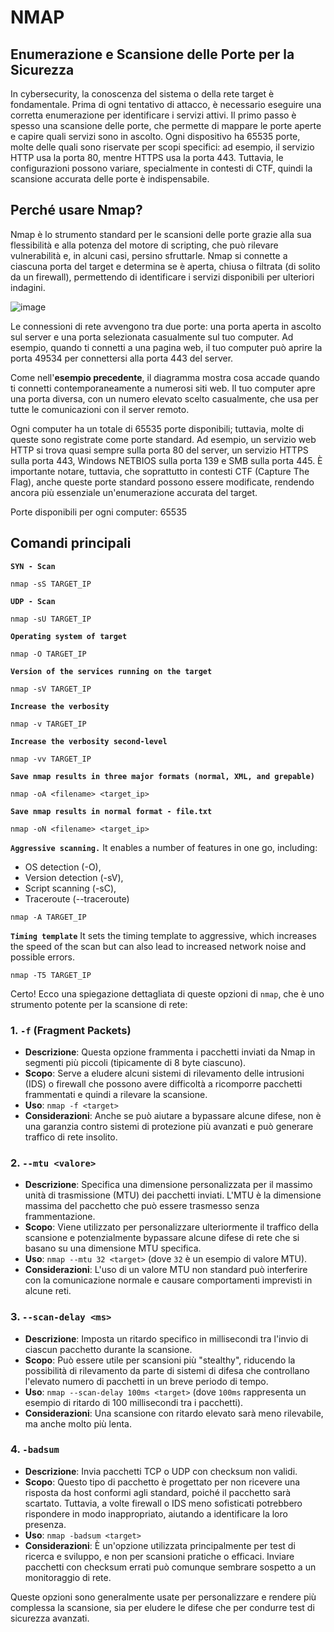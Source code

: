 # NMAP

## Enumerazione e Scansione delle Porte per la Sicurezza

In cybersecurity, la conoscenza del sistema o della rete target è fondamentale. Prima di ogni tentativo di attacco, è necessario eseguire una corretta enumerazione per identificare i servizi attivi. Il primo passo è spesso una scansione delle porte, che permette di mappare le porte aperte e capire quali servizi sono in ascolto. Ogni dispositivo ha 65535 porte, molte delle quali sono riservate per scopi specifici: ad esempio, il servizio HTTP usa la porta 80, mentre HTTPS usa la porta 443. Tuttavia, le configurazioni possono variare, specialmente in contesti di CTF, quindi la scansione accurata delle porte è indispensabile.

## Perché usare Nmap?
Nmap è lo strumento standard per le scansioni delle porte grazie alla sua flessibilità e alla potenza del motore di scripting, che può rilevare vulnerabilità e, in alcuni casi, persino sfruttarle. Nmap si connette a ciascuna porta del target e determina se è aperta, chiusa o filtrata (di solito da un firewall), permettendo di identificare i servizi disponibili per ulteriori indagini.

![image](https://github.com/user-attachments/assets/79feea49-bc86-449e-9188-3015f167d08e)

Le connessioni di rete avvengono tra due porte: una porta aperta in ascolto sul server e una porta selezionata casualmente sul tuo computer. Ad esempio, quando ti connetti a una pagina web, il tuo computer può aprire la porta 49534 per connettersi alla porta 443 del server.

Come nell'**esempio precedente**, il diagramma mostra cosa accade quando ti connetti contemporaneamente a numerosi siti web. Il tuo computer apre una porta diversa, con un numero elevato scelto casualmente, che usa per tutte le comunicazioni con il server remoto.

Ogni computer ha un totale di 65535 porte disponibili; tuttavia, molte di queste sono registrate come porte standard. Ad esempio, un servizio web HTTP si trova quasi sempre sulla porta 80 del server, un servizio HTTPS sulla porta 443, Windows NETBIOS sulla porta 139 e SMB sulla porta 445. È importante notare, tuttavia, che soprattutto in contesti CTF (Capture The Flag), anche queste porte standard possono essere modificate, rendendo ancora più essenziale un'enumerazione accurata del target.

Porte disponibili per ogni computer: 65535 

## Comandi principali

**`SYN - Scan`**
```
nmap -sS TARGET_IP
```
**`UDP - Scan`**
```
nmap -sU TARGET_IP
```
**`Operating system of target`**
```
nmap -O TARGET_IP
```
**`Version of the services running on the target`**
```
nmap -sV TARGET_IP
```
**`Increase the verbosity`**
```
nmap -v TARGET_IP
```
**`Increase the verbosity second-level`**
```
nmap -vv TARGET_IP
```
**`Save nmap results in three major formats (normal, XML, and grepable)`**
```
nmap -oA <filename> <target_ip>
```
**`Save nmap results in normal format - file.txt`**
```
nmap -oN <filename> <target_ip>
```
**`Aggressive scanning.`**
It enables a number of features in one go, including: 
- OS detection (-O),
- Version detection (-sV),
- Script scanning (-sC),
- Traceroute (--traceroute)
```
nmap -A TARGET_IP
```
**`Timing template`**
It sets the timing template to aggressive, which increases the speed of the scan but can also lead to increased network noise and possible errors. 
```
nmap -T5 TARGET_IP
```


Certo! Ecco una spiegazione dettagliata di queste opzioni di `nmap`, che è uno strumento potente per la scansione di rete:

### 1. `-f` (Fragment Packets)
- **Descrizione**: Questa opzione frammenta i pacchetti inviati da Nmap in segmenti più piccoli (tipicamente di 8 byte ciascuno).
- **Scopo**: Serve a eludere alcuni sistemi di rilevamento delle intrusioni (IDS) o firewall che possono avere difficoltà a ricomporre pacchetti frammentati e quindi a rilevare la scansione.
- **Uso**: `nmap -f <target>`
- **Considerazioni**: Anche se può aiutare a bypassare alcune difese, non è una garanzia contro sistemi di protezione più avanzati e può generare traffico di rete insolito.

### 2. `--mtu <valore>`
- **Descrizione**: Specifica una dimensione personalizzata per il massimo unità di trasmissione (MTU) dei pacchetti inviati. L'MTU è la dimensione massima del pacchetto che può essere trasmesso senza frammentazione.
- **Scopo**: Viene utilizzato per personalizzare ulteriormente il traffico della scansione e potenzialmente bypassare alcune difese di rete che si basano su una dimensione MTU specifica.
- **Uso**: `nmap --mtu 32 <target>` (dove `32` è un esempio di valore MTU).
- **Considerazioni**: L'uso di un valore MTU non standard può interferire con la comunicazione normale e causare comportamenti imprevisti in alcune reti.

### 3. `--scan-delay <ms>`
- **Descrizione**: Imposta un ritardo specifico in millisecondi tra l'invio di ciascun pacchetto durante la scansione.
- **Scopo**: Può essere utile per scansioni più "stealthy", riducendo la possibilità di rilevamento da parte di sistemi di difesa che controllano l'elevato numero di pacchetti in un breve periodo di tempo.
- **Uso**: `nmap --scan-delay 100ms <target>` (dove `100ms` rappresenta un esempio di ritardo di 100 millisecondi tra i pacchetti).
- **Considerazioni**: Una scansione con ritardo elevato sarà meno rilevabile, ma anche molto più lenta.

### 4. `-badsum`
- **Descrizione**: Invia pacchetti TCP o UDP con checksum non validi.
- **Scopo**: Questo tipo di pacchetto è progettato per non ricevere una risposta da host conformi agli standard, poiché il pacchetto sarà scartato. Tuttavia, a volte firewall o IDS meno sofisticati potrebbero rispondere in modo inappropriato, aiutando a identificare la loro presenza.
- **Uso**: `nmap -badsum <target>`
- **Considerazioni**: È un'opzione utilizzata principalmente per test di ricerca e sviluppo, e non per scansioni pratiche o efficaci. Inviare pacchetti con checksum errati può comunque sembrare sospetto a un monitoraggio di rete.

Queste opzioni sono generalmente usate per personalizzare e rendere più complessa la scansione, sia per eludere le difese che per condurre test di sicurezza avanzati.
